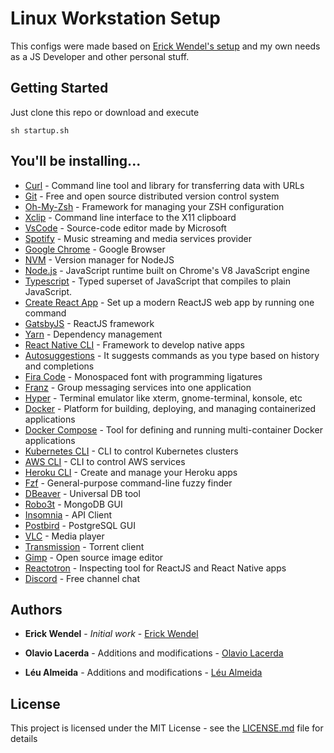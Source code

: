 # Linux Workstation Setup

This configs were made based on [Erick Wendel's setup](https://github.com/ErickWendel/ew-ubuntu-setup) and my own needs as a JS Developer and other personal stuff.

## Getting Started

Just clone this repo or download and execute 

```
sh startup.sh
```

## You'll be installing...

* [Curl](https://curl.haxx.se/) - Command line tool and library for transferring data with URLs
* [Git](https://git-scm.com/) - Free and open source distributed version control system
* [Oh-My-Zsh](https://ohmyz.sh/) - Framework for managing your ZSH configuration
* [Xclip](https://opensource.com/article/19/7/xclip) - Command line interface to the X11 clipboard
* [VsCode](https://code.visualstudio.com/) - Source-code editor made by Microsoft
* [Spotify](https://www.spotify.com/) - Music streaming and media services provider
* [Google Chrome](https://www.google.pt/intl/pt-PT/chrome/) - Google Browser
* [NVM](https://github.com/nvm-sh/nvm) - Version manager for NodeJS
* [Node.js](https://nodejs.org/en/) - JavaScript runtime built on Chrome's V8 JavaScript engine
* [Typescript](https://www.typescriptlang.org/) - Typed superset of JavaScript that compiles to plain JavaScript.
* [Create React App](https://github.com/facebook/create-react-app) - Set up a modern ReactJS web app by running one command
* [GatsbyJS](https://www.gatsbyjs.org/) - ReactJS framework
* [Yarn](https://classic.yarnpkg.com/lang/en/) - Dependency management
* [React Native CLI](https://reactnative.dev/) - Framework to develop native apps
* [Autosuggestions](https://github.com/zsh-users/zsh-autosuggestions) - It suggests commands as you type based on history and completions
* [Fira Code](https://github.com/tonsky/FiraCode) - Monospaced font with programming ligatures
* [Franz](https://meetfranz.com/) - Group messaging services into one application
* [Hyper](https://terminator-gtk3.readthedocs.io/en/latest/) - Terminal emulator like xterm, gnome-terminal, konsole, etc
* [Docker](https://www.docker.com/) - Platform for building, deploying, and managing containerized applications
* [Docker Compose](https://docs.docker.com/compose/) - Tool for defining and running multi-container Docker applications
* [Kubernetes CLI](https://kubernetes.io/docs/reference/kubectl/overview/) - CLI to control Kubernetes clusters
* [AWS CLI](https://aws.amazon.com/pt/cli/) - CLI to control AWS services
* [Heroku CLI](https://devcenter.heroku.com/categories/command-line) - Create and manage your Heroku apps
* [Fzf](https://github.com/junegunn/fzf) - General-purpose command-line fuzzy finder
* [DBeaver](https://dbeaver.io/) - Universal DB tool
* [Robo3t](https://robomongo.org/) - MongoDB GUI
* [Insomnia](https://insomnia.rest/) - API Client
* [Postbird](https://www.electronjs.org/apps/postbird) - PostgreSQL GUI
* [VLC](https://www.videolan.org/vlc/) - Media player
* [Transmission](https://transmissionbt.com/) - Torrent client
* [Gimp](https://www.gimp.org/) - Open source image editor
* [Reactotron](https://discord.com/) - Inspecting tool for ReactJS and React Native apps
* [Discord](https://github.com/infinitered/reactotron) - Free channel chat

## Authors

* **Erick Wendel** - *Initial work* - [Erick Wendel](https://github.com/ErickWendel)

* **Olavio Lacerda** - Additions and modifications - [Olavio Lacerda](https://github.com/OlavioLacerda)

* **Léu Almeida** - Additions and modifications - [Léu Almeida](https://github.com/LeuAlmeida)

## License

This project is licensed under the MIT License - see the [LICENSE.md](LICENSE.md) file for details
